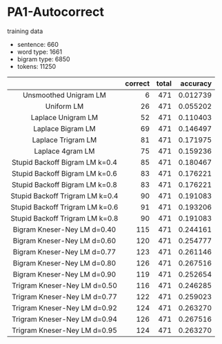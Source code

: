 # PA1-Autocorrect

training data
* sentence: 660
* word type: 1661
* bigram type: 6850
* tokens: 11250

| |correct|total | accuracy|
|:-:|--:|--:|--:|
|Unsmoothed Unigram LM |6 |471 |0.012739 |
|Uniform LM|26 |471 |0.055202 |
|Laplace Unigram LM |52 | 471| 0.110403 |
|Laplace Bigram LM|69 | 471| 0.146497 |
|Laplace Trigram LM|81 | 471| 0.171975 |
|Laplace 4gram LM|75 | 471| 0.159236 |
|Stupid Backoff Bigram LM k=0.4|85 | 471|0.180467 |
|Stupid Backoff Bigram LM k=0.6|83 | 471|0.176221 |
|Stupid Backoff Bigram LM k=0.8|83 | 471|0.176221 |
|Stupid Backoff Trigram LM k=0.4|90 | 471|0.191083 |
|Stupid Backoff Trigram LM k=0.6|91 | 471|0.193206 |
|Stupid Backoff Trigram LM k=0.8|90 | 471|0.191083 |
|Bigram Kneser-Ney LM d=0.40|115 | 471|0.244161 |
|Bigram Kneser-Ney LM d=0.60|120 | 471|0.254777 |
|Bigram Kneser-Ney LM d=0.77|123 | 471|0.261146 |
|Bigram Kneser-Ney LM d=0.80|126 | 471|0.267516 |
|Bigram Kneser-Ney LM d=0.90|119 | 471|0.252654 |
|Trigram Kneser-Ney LM d=0.50|116 | 471|0.246285 |
|Trigram Kneser-Ney LM d=0.77|122 | 471|0.259023 |
|Trigram Kneser-Ney LM d=0.92|124 | 471|0.263270 |
|Trigram Kneser-Ney LM d=0.94|126 | 471|0.267516 |
|Trigram Kneser-Ney LM d=0.95|124 | 471|0.263270 |
